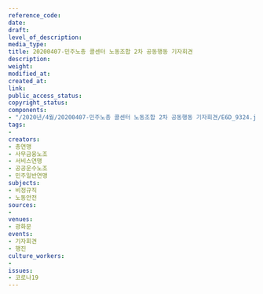 ```yaml
---
reference_code: 
date: 
draft: 
level_of_description: 
media_type: 
title: 20200407-민주노총 콜센터 노동조합 2차 공동행동 기자회견
description: 
weight: 
modified_at: 
created_at: 
link: 
public_access_status: 
copyright_status: 
components:
- "/2020년/4월/20200407-민주노총 콜센터 노동조합 2차 공동행동 기자회견/E6D_9324.jpg"
tags:
- 
creators:
- 총연맹
- 사무금융노조
- 서비스연맹
- 공공운수노조
- 민주일반연맹
subjects:
- 비정규직
- 노동안전
sources:
- 
venues:
- 광화문
events:
- 기자회견
- 행진
culture_workers:
- 
issues:
- 코로나19
---
```

